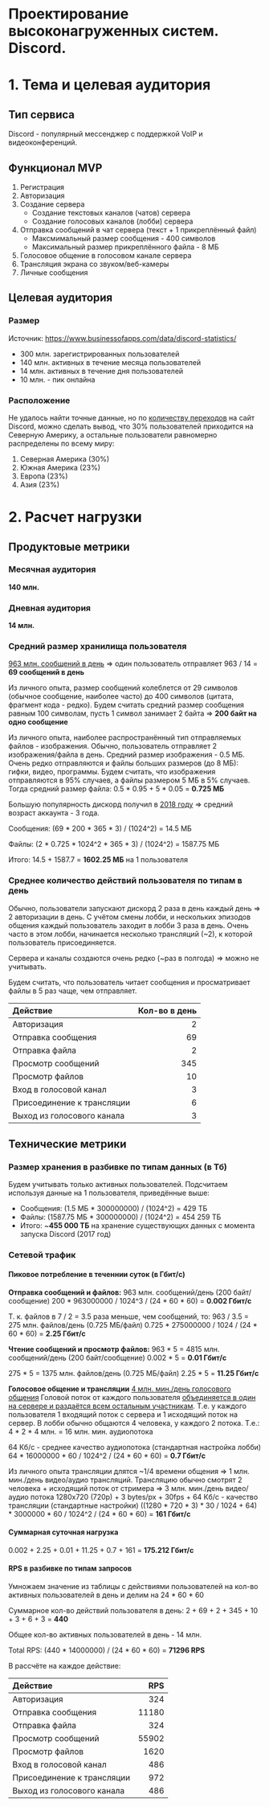 # Проектирование высоконагруженных систем. Discord.

# 1. Тема и целевая аудитория

## Тип сервиса

Discord - популярный мессенджер с поддержкой VoIP и видеоконференций.

## Функционал MVP

1. Регистрация
2. Авторизация
3. Создание сервера
    * Создание текстовых каналов (чатов) сервера
    * Создание голосовых каналов (лобби) сервера
4. Отправка сообщений в чат сервера (текст + 1 прикреплённый файл)
    * Максмимальный размер сообщения - 400 символов
    * Максимальный размер прикреплённого файла - 8 МБ
5. Голосовое общение в голосовом канале сервера
6. Трансляция экрана со звуком/веб-камеры
6. Личные сообщения

## Целевая аудитория
### Размер 

Источник: https://www.businessofapps.com/data/discord-statistics/
* 300 млн. зарегистрированных пользователей
* 140 млн. активных в течение месяца пользователей 
* 14 млн. активных в течение дня пользователей
* 10 млн. - пик онлайна

### Расположение

Не удалось найти точные данные, но по [количеству переходов](https://www.similarweb.com/website/discord.com/#overview) на сайт Discord, можно сделать вывод, что 30% пользователей приходится на Северную Америку, а остальные пользователи равномерно распределены по всему миру:
1. Северная Америка (30%)
2. Южная Америка (23%)
3. Европа (23%)
4. Азия (23%)

# 2. Расчет нагрузки

## Продуктовые метрики

### Месячная аудитория

**140 млн.**

### Дневная аудитория

**14 млн.**

### Средний размер хранилища пользователя

[963 млн. сообщений в день](https://influencermarketinghub.com/discord-stats/)
=> один пользователь отправляет 963 / 14 = **69 сообщений в день** 

Из личного опыта, размер сообщений колеблется от 29 символов (обычное сообщение, наиболее часто) до 400 символов (цитата, фрагмент кода - редко). Будем считать средний размер сообщения равным 100 символам, пусть 1 символ занимает 2 байта => **200 байт на одно сообщение**

Из личного опыта, наиболее распространённый тип отправляемых файлов - изображения. Обычно, пользователь отправляет 2 изображения/файла в день. Средний размер изображения - 0.5 МБ. Очень редко отправляются и файлы больших размеров (до 8 МБ): гифки, видео, программы. Будем считать, что изображения отправляются в 95% случаев, а файлы размером 5 МБ в 5% случаев. Тогда средний размер файла: 0.5 * 0.95 + 5 * 0.05 = **0.725 МБ**

Большую популярность дискорд получил в [2018 году](https://www.businessofapps.com/data/discord-statistics/) 
=> средний возраст аккаунта - 3 года.

Сообщения: (69 * 200 * 365 * 3) / (1024^2) = 14.5 МБ

Файлы: (2 * 0.725 * 1024^2 * 365 * 3) / (1024^2) = 1587.75 МБ

Итого: 14.5 + 1587.7 = **1602.25 МБ** на 1 пользователя

### Среднее количество действий пользователя по типам в день

Обычно, пользователи запускают дискорд 2 раза в день каждый день => 2 авторизации в день. С учётом смены лобби, и нескольких эпизодов общения каждый пользователь заходит в лобби 3 раза в день. Очень часто в этом лобби, начинается несколько трансляций (~2), к которой пользователь присоединяется.

Сервера и каналы создаются очень редко (~раз в полгода) => можно не учитывать.

Будем считать, что пользователь читает сообщения и просматривает файлы в 5 раз чаще, чем отправляет.

| Действие                   | Кол-во в день      |
| :---                       |                ---:|
| Авторизация                | 2                  |
| Отправка сообщения         | 69                 |
| Отправка файла             | 2                  |
| Просмотр сообщений         | 345                |
| Просмотр файлов            | 10                 |
| Вход в голосовой канал     | 3                  |
| Присоединение к трансляции | 6                  |
| Выход из голосового канала | 3                  |

## Технические метрики

### Размер хранения в разбивке по типам данных (в Тб)

Будем учитывать только активных пользователей. Подсчитаем используя данные на 1 пользователя, приведённые выше:
* Сообщения: (1.5 МБ * 300000000) / (1024^2) = 429 ТБ
* Файлы: (1587.75 МБ * 300000000) / (1024^2) = 454 259 ТБ
* Итого: ~**455 000 ТБ** на хранение существующих данных с момента запуска Discord (2017 год)

### Сетевой трафик

#### Пиковое потребление в теченнии суток (в Гбит/с)

**Отправка сообщений и файлов:**
963 млн. сообщений/день (200 байт/сообщение)
200 * 963000000 / 1024^3 / (24 * 60 * 60) = **0.002 Гбит/c**

Т. к. файлов в 7 / 2 = 3.5 раза меньше, чем сообщений, то:
963 / 3.5 = 275 млн. файлов/день (0.725 МБ/файл)
0.725 * 275000000 / 1024 / (24 * 60 * 60) = **2.25 Гбит/c**

**Чтение сообщений и просмотр файлов:**
963 * 5 = 4815 млн. сообщений/день (200 байт/сообщение)
0.002 * 5 = **0.01 Гбит/с**

275 * 5 = 1375 млн. файлов/день (0.725 МБ/файл)
2.25 * 5 = **11.25 Гбит/c**

**Голосовое общение и трансляции**
[4 млн. мин./день голосового общения](https://influencermarketinghub.com/discord-stats/)
Головой поток от каждого пользователя [объединяется в один на сервере и раздаётся всем остальным участникам](https://blog.discord.com/how-discord-handles-two-and-half-million-concurrent-voice-users-using-webrtc-ce01c3187429). Т.е. у каждого пользователя 1 входящий поток с сервера и 1 исходящий поток на сервер. В лобби обычно общаются 4 человека, у каждого 2 потока. Т.е.:
4 * 2 * 4 млн. = 16 млн. мин. аудиопотока

64 Кб/c - среднее качество аудиопотока (стандартная настройка лобби)
64 * 16000000 * 60 / 1024^2 / (24 * 60 * 60) = **0.7 Гбит/c**

Из личного опыта трансляции длятся ~1/4 времени общения => 1 млн. мин./день видео/аудио трансляций.
Трансляцию обычно смотрят 2 человека + исходящий поток от стримера => 3 млн. мин./день видео/аудио потока
1280x720 (720p) + 3 bytes/px + 30fps + 64 Кб/c - качество трансляции (стандартные настройки)
((1280 * 720 * 3) * 30 / 1024 + 64) * 3000000 * 60 / 1024^2 / (24 * 60 * 60) = **161 Гбит/с**

#### Суммарная суточная нагрузка

0.002 + 2.25 + 0.01 + 11.25 + 0.7 + 161 = **175.212 Гбит/c**

#### RPS в разбивке по типам запросов

Умножаем значение из таблицы с действиями пользователей на кол-во активных пользователей в день и делим на 24 * 60 * 60

Суммарное кол-во действий пользователя в день:
2 + 69 + 2 + 345 + 10 + 3 + 6 + 3 = **440**

Общее кол-во активных пользователей в день - 14 млн.

Total RPS:
(440 * 14000000) / (24 * 60 * 60) = **71296 RPS**

В рассчёте на каждое действие:

| Действие                   | RPS                  |
| :---                       |                  ---:|
| Авторизация                | 324                  |
| Отправка сообщения         | 11180                |
| Отправка файла             | 324                  |
| Просмотр сообщений         | 55902                |
| Просмотр файлов            | 1620                 |
| Вход в голосовой канал     | 486                  |
| Присоединение к трансляции | 972                  |
| Выход из голосового канала | 486                  |
